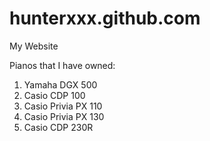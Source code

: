 # hunterxxx.github.com
My Website

Pianos that I have owned:
1. Yamaha DGX 500
2. Casio CDP 100
3. Casio Privia PX 110
4. Casio Privia PX 130
5. Casio CDP 230R
